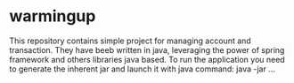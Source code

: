 # warmingup
This repository contains simple project for managing account and transaction.
They have beeb written in java, leveraging the power of spring framework and others libraries
java based. 
To run the application you need to generate the inherent jar and launch it with java command: 
java -jar ...
